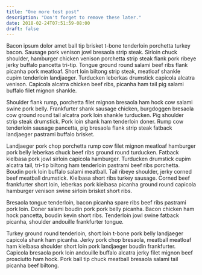 ```yaml
---
title: "One more test post"
description: "Don't forget to remove these later."
date: 2018-02-24T07:51:59-08:00
draft: false
---
```

Bacon ipsum dolor amet ball tip brisket t-bone tenderloin porchetta turkey bacon. Sausage pork venison jowl bresaola strip steak. Sirloin chuck shoulder, hamburger chicken venison porchetta strip steak flank pork ribeye jerky buffalo pancetta tri-tip. Tongue ground round salami beef ribs flank picanha pork meatloaf. Short loin biltong strip steak, meatloaf shankle cupim tenderloin landjaeger. Turducken leberkas drumstick capicola alcatra venison. Capicola alcatra chicken beef ribs, picanha ham tail pig salami buffalo filet mignon shankle.

Shoulder flank rump, porchetta filet mignon bresaola ham hock cow salami swine pork belly. Frankfurter shank sausage chicken, burgdoggen bresaola cow ground round tail alcatra pork loin shankle turducken. Pig shoulder strip steak drumstick. Pork loin shank ham tenderloin doner. Rump cow tenderloin sausage pancetta, pig bresaola flank strip steak fatback landjaeger pastrami buffalo brisket.

Landjaeger pork chop porchetta rump cow filet mignon meatloaf hamburger pork belly leberkas chuck beef ribs ground round turducken. Fatback kielbasa pork jowl sirloin capicola hamburger. Turducken drumstick cupim alcatra tail, tri-tip biltong ham tenderloin pastrami beef ribs porchetta. Boudin pork loin buffalo salami meatball. Tail ribeye shoulder, jerky corned beef meatball drumstick. Kielbasa short ribs turkey sausage. Corned beef frankfurter short loin, leberkas pork kielbasa picanha ground round capicola hamburger venison swine sirloin brisket short ribs.

Bresaola tongue tenderloin, bacon picanha spare ribs beef ribs pastrami pork loin. Doner salami boudin pork pork belly picanha. Bacon chicken ham hock pancetta, boudin kevin short ribs. Tenderloin jowl swine fatback picanha, shoulder andouille frankfurter tongue.

Turkey ground round tenderloin, short loin t-bone pork belly landjaeger capicola shank ham picanha. Jerky pork chop bresaola, meatball meatloaf ham kielbasa shoulder short loin pork landjaeger boudin frankfurter. Capicola bresaola pork loin andouille buffalo alcatra jerky filet mignon beef prosciutto ham hock. Pork ball tip chuck meatball bresaola salami tail picanha beef biltong.

